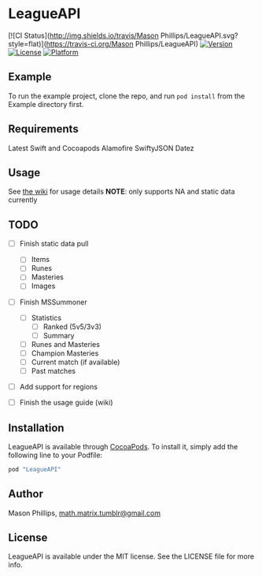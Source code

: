 # LeagueAPI

[![CI Status](http://img.shields.io/travis/Mason Phillips/LeagueAPI.svg?style=flat)](https://travis-ci.org/Mason Phillips/LeagueAPI)
[![Version](https://img.shields.io/cocoapods/v/LeagueAPI.svg?style=flat)](http://cocoapods.org/pods/LeagueAPI)
[![License](https://img.shields.io/cocoapods/l/LeagueAPI.svg?style=flat)](http://cocoapods.org/pods/LeagueAPI)
[![Platform](https://img.shields.io/cocoapods/p/LeagueAPI.svg?style=flat)](http://cocoapods.org/pods/LeagueAPI)

## Example

To run the example project, clone the repo, and run `pod install` from the Example directory first.

## Requirements
Latest Swift and Cocoapods
Alamofire
SwiftyJSON
Datez

## Usage
See [the wiki](https://github.com/mathmatrix828/LeagueAPI/wiki) for usage details
**NOTE**: only supports NA and static data currently

## TODO
- [ ] Finish static data pull  
  - [ ] Items  
  - [ ] Runes  
  - [ ] Masteries  
  - [ ] Images  
- [ ] Finish MSSummoner  
  - [ ] Statistics  
    - [ ] Ranked (5v5/3v3)  
    - [ ] Summary  
  - [ ] Runes and Masteries  
  - [ ] Champion Masteries  
  - [ ] Current match (if available)  
  - [ ] Past matches  
- [ ] Add support for regions  
- [ ] Finish the usage guide (wiki)  


## Installation

LeagueAPI is available through [CocoaPods](http://cocoapods.org). To install
it, simply add the following line to your Podfile:

```ruby
pod "LeagueAPI"
```

## Author

Mason Phillips, math.matrix.tumblr@gmail.com

## License

LeagueAPI is available under the MIT license. See the LICENSE file for more info.
